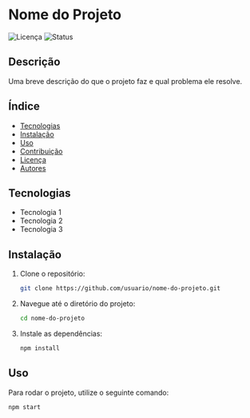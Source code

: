 # Nome do Projeto

![Licença](https://img.shields.io/badge/licença-MIT-brightgreen.svg) ![Status](https://img.shields.io/badge/status-em%20desenvolvimento-yellow.svg)

## Descrição

Uma breve descrição do que o projeto faz e qual problema ele resolve.

## Índice

- [Tecnologias](#tecnologias)
- [Instalação](#instalação)
- [Uso](#uso)
- [Contribuição](#contribuição)
- [Licença](#licença)
- [Autores](#autores)

## Tecnologias

- Tecnologia 1
- Tecnologia 2
- Tecnologia 3

## Instalação

1. Clone o repositório:
    ```bash
    git clone https://github.com/usuario/nome-do-projeto.git
    ```
2. Navegue até o diretório do projeto:
    ```bash
    cd nome-do-projeto
    ```
3. Instale as dependências:
    ```bash
    npm install
    ```

## Uso

Para rodar o projeto, utilize o seguinte comando:

```bash
npm start
